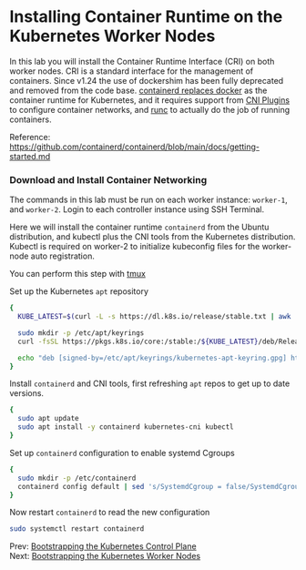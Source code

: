 # Installing Container Runtime on the Kubernetes Worker Nodes

In this lab you will install the Container Runtime Interface (CRI) on both worker nodes. CRI is a standard interface for the management of containers. Since v1.24 the use of dockershim has been fully deprecated and removed from the code base. [containerd replaces docker](https://kodekloud.com/blog/kubernetes-removed-docker-what-happens-now/) as the container runtime for Kubernetes, and it requires support from [CNI Plugins](https://github.com/containernetworking/plugins) to configure container networks, and [runc](https://github.com/opencontainers/runc) to actually do the job of running containers.

Reference: https://github.com/containerd/containerd/blob/main/docs/getting-started.md

### Download and Install Container Networking

The commands in this lab must be run on each worker instance: `worker-1`, and `worker-2`. Login to each controller instance using SSH Terminal.

Here we will install the container runtime `containerd` from the Ubuntu distribution, and kubectl plus the CNI tools from the Kubernetes distribution. Kubectl is required on worker-2 to initialize kubeconfig files for the worker-node auto registration.

[//]: # (host:worker-1-worker-2)

You can perform this step with [tmux](01-prerequisites.md#running-commands-in-parallel-with-tmux)

Set up the Kubernetes `apt` repository

```bash
{
  KUBE_LATEST=$(curl -L -s https://dl.k8s.io/release/stable.txt | awk 'BEGIN { FS="." } { printf "%s.%s", $1, $2 }')

  sudo mkdir -p /etc/apt/keyrings
  curl -fsSL https://pkgs.k8s.io/core:/stable:/${KUBE_LATEST}/deb/Release.key | sudo gpg --dearmor -o /etc/apt/keyrings/kubernetes-apt-keyring.gpg

  echo "deb [signed-by=/etc/apt/keyrings/kubernetes-apt-keyring.gpg] https://pkgs.k8s.io/core:/stable:/${KUBE_LATEST}/deb/ /" | sudo tee /etc/apt/sources.list.d/kubernetes.list
}
```

Install `containerd` and CNI tools, first refreshing `apt` repos to get up to date versions.

```bash
{
  sudo apt update
  sudo apt install -y containerd kubernetes-cni kubectl
}
```

Set up `containerd` configuration to enable systemd Cgroups

```bash
{
  sudo mkdir -p /etc/containerd
  containerd config default | sed 's/SystemdCgroup = false/SystemdCgroup = true/' | sudo tee /etc/containerd/config.toml
}
```

Now restart `containerd` to read the new configuration

```bash
sudo systemctl restart containerd
```

Prev: [Bootstrapping the Kubernetes Control Plane](08-bootstrapping-kubernetes-controllers.md)</br>
Next: [Bootstrapping the Kubernetes Worker Nodes](10-bootstrapping-kubernetes-workers.md)
